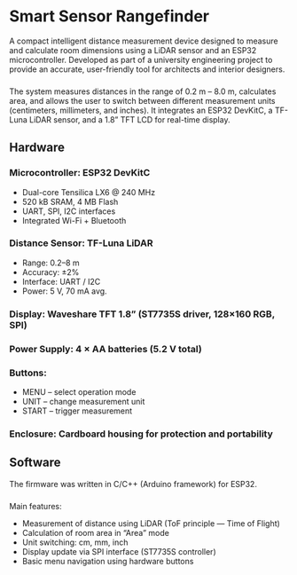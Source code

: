 # Smart Sensor Rangefinder

A compact intelligent distance measurement device designed to measure and calculate room dimensions using a LiDAR sensor and an ESP32 microcontroller.
Developed as part of a university engineering project to provide an accurate, user-friendly tool for architects and interior designers.
###
The system measures distances in the range of 0.2 m – 8.0 m, calculates area, and allows the user to switch between different measurement units (centimeters, millimeters, and inches).
It integrates an ESP32 DevKitC, a TF-Luna LiDAR sensor, and a 1.8” TFT LCD for real-time display.

## Hardware

### Microcontroller: ESP32 DevKitC
- Dual-core Tensilica LX6 @ 240 MHz
- 520 kB SRAM, 4 MB Flash
- UART, SPI, I2C interfaces
- Integrated Wi-Fi + Bluetooth
### Distance Sensor: TF-Luna LiDAR
- Range: 0.2–8 m
- Accuracy: ±2%
- Interface: UART / I2C
- Power: 5 V, 70 mA avg.
### Display: Waveshare TFT 1.8” (ST7735S driver, 128×160 RGB, SPI)
### Power Supply: 4 × AA batteries (5.2 V total)
### Buttons:
- MENU – select operation mode
- UNIT – change measurement unit
- START – trigger measurement
### Enclosure: Cardboard housing for protection and portability

## Software

The firmware was written in C/C++ (Arduino framework) for ESP32.
###
Main features:
- Measurement of distance using LiDAR (ToF principle — Time of Flight)
- Calculation of room area in “Area” mode
- Unit switching: cm, mm, inch
- Display update via SPI interface (ST7735S controller)
- Basic menu navigation using hardware buttons
